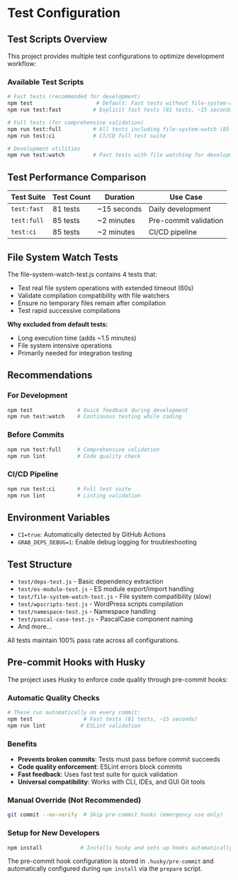 # Test Configuration

## Test Scripts Overview

This project provides multiple test configurations to optimize development workflow:

### Available Test Scripts

```bash
# Fast tests (recommended for development)
npm test                    # Default: Fast tests without file-system-watch
npm run test:fast          # Explicit fast tests (81 tests, ~15 seconds)

# Full tests (for comprehensive validation)
npm run test:full          # All tests including file-system-watch (85 tests, ~2 minutes)
npm run test:ci            # CI/CD full test suite

# Development utilities
npm run test:watch         # Fast tests with file watching for development
```

## Test Performance Comparison

| Test Suite | Test Count | Duration | Use Case |
|------------|------------|----------|----------|
| `test:fast` | 81 tests | ~15 seconds | Daily development |
| `test:full` | 85 tests | ~2 minutes | Pre-commit validation |
| `test:ci` | 85 tests | ~2 minutes | CI/CD pipeline |

## File System Watch Tests

The file-system-watch-test.js contains 4 tests that:
- Test real file system operations with extended timeout (60s)
- Validate compilation compatibility with file watchers
- Ensure no temporary files remain after compilation
- Test rapid successive compilations

**Why excluded from default tests:**
- Long execution time (adds ~1.5 minutes)
- File system intensive operations
- Primarily needed for integration testing

## Recommendations

### For Development
```bash
npm test              # Quick feedback during development
npm run test:watch    # Continuous testing while coding
```

### Before Commits
```bash
npm run test:full     # Comprehensive validation
npm run lint          # Code quality check
```

### CI/CD Pipeline
```bash
npm run test:ci       # Full test suite
npm run lint          # Linting validation
```

## Environment Variables

- `CI=true`: Automatically detected by GitHub Actions
- `GRAB_DEPS_DEBUG=1`: Enable debug logging for troubleshooting

## Test Structure

- `test/deps-test.js` - Basic dependency extraction
- `test/es-module-test.js` - ES module export/import handling
- `test/file-system-watch-test.js` - File system compatibility (slow)
- `test/wpscripts-test.js` - WordPress scripts compilation
- `test/namespace-test.js` - Namespace handling
- `test/pascal-case-test.js` - PascalCase component naming
- And more...

All tests maintain 100% pass rate across all configurations.

## Pre-commit Hooks with Husky

The project uses Husky to enforce code quality through pre-commit hooks:

### Automatic Quality Checks
```bash
# These run automatically on every commit:
npm test                # Fast tests (81 tests, ~15 seconds)
npm run lint           # ESLint validation
```

### Benefits
- **Prevents broken commits**: Tests must pass before commit succeeds
- **Code quality enforcement**: ESLint errors block commits
- **Fast feedback**: Uses fast test suite for quick validation
- **Universal compatibility**: Works with CLI, IDEs, and GUI Git tools

### Manual Override (Not Recommended)
```bash
git commit --no-verify  # Skip pre-commit hooks (emergency use only)
```

### Setup for New Developers
```bash
npm install            # Installs husky and sets up hooks automatically
```

The pre-commit hook configuration is stored in `.husky/pre-commit` and automatically configured during `npm install` via the `prepare` script.
